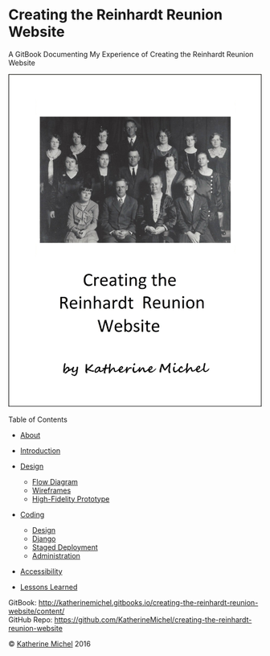 # Creating the Reinhardt Reunion Website

A GitBook Documenting My Experience of Creating the Reinhardt Reunion Website

![](cover.jpg)

Table of Contents
* [About](README.md)
* [Introduction](introduction.md)

* [Design](design.md)
   * [Flow Diagram](flow-diagram-rough-draft.md)
   * [Wireframes](wireframes.md)
   * [High-Fidelity Prototype](high-fidelity-prototype.md)

* [Coding](coding/coding.md)
   * [Design](coding/design.md)
   * [Django](coding/django.md)
   * [Staged Deployment](coding/staged-deployment.md)
   * [Administration](administration.md)

* [Accessibility](accessibility.md)

* [Lessons Learned](lessons-learned.md)

GitBook: http://katherinemichel.gitbooks.io/creating-the-reinhardt-reunion-website/content/
<br> 
GitHub Repo: https://github.com/KatherineMichel/creating-the-reinhardt-reunion-website

© [Katherine Michel](http://katherinemichel.github.io) 2016
